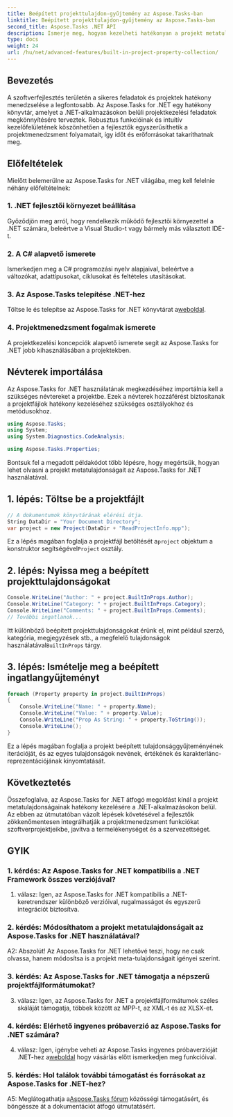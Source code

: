 ```yaml
---
title: Beépített projekttulajdon-gyűjtemény az Aspose.Tasks-ban
linktitle: Beépített projekttulajdon-gyűjtemény az Aspose.Tasks-ban
second_title: Aspose.Tasks .NET API
description: Ismerje meg, hogyan kezelheti hatékonyan a projekt metatulajdonságait .NET-alkalmazásokban az Aspose.Tasks segítségével. Könnyedén olvassa el, módosítsa és iterálja a tulajdonságokat.
type: docs
weight: 24
url: /hu/net/advanced-features/built-in-project-property-collection/
---
```

## Bevezetés

A szoftverfejlesztés területén a sikeres feladatok és projektek hatékony menedzselése a legfontosabb. Az Aspose.Tasks for .NET egy hatékony könyvtár, amelyet a .NET-alkalmazásokon belüli projektkezelési feladatok megkönnyítésére terveztek. Robusztus funkcióinak és intuitív kezelőfelületének köszönhetően a fejlesztők egyszerűsíthetik a projektmenedzsment folyamatait, így időt és erőforrásokat takaríthatnak meg.

## Előfeltételek

Mielőtt belemerülne az Aspose.Tasks for .NET világába, meg kell felelnie néhány előfeltételnek:

### 1. .NET fejlesztői környezet beállítása

Győződjön meg arról, hogy rendelkezik működő fejlesztői környezettel a .NET számára, beleértve a Visual Studio-t vagy bármely más választott IDE-t.

### 2. A C# alapvető ismerete

Ismerkedjen meg a C# programozási nyelv alapjaival, beleértve a változókat, adattípusokat, ciklusokat és feltételes utasításokat.

### 3. Az Aspose.Tasks telepítése .NET-hez

Töltse le és telepítse az Aspose.Tasks for .NET könyvtárat a[weboldal](https://releases.aspose.com/tasks/net/).

### 4. Projektmenedzsment fogalmak ismerete

A projektkezelési koncepciók alapvető ismerete segít az Aspose.Tasks for .NET jobb kihasználásában a projektekben.

## Névterek importálása

Az Aspose.Tasks for .NET használatának megkezdéséhez importálnia kell a szükséges névtereket a projektbe. Ezek a névterek hozzáférést biztosítanak a projektfájlok hatékony kezeléséhez szükséges osztályokhoz és metódusokhoz.

```csharp
using Aspose.Tasks;
using System;
using System.Diagnostics.CodeAnalysis;

using Aspose.Tasks.Properties;

```

Bontsuk fel a megadott példakódot több lépésre, hogy megértsük, hogyan lehet olvasni a projekt metatulajdonságait az Aspose.Tasks for .NET használatával.

## 1. lépés: Töltse be a projektfájlt

```csharp
// A dokumentumok könyvtárának elérési útja.
String DataDir = "Your Document Directory";
var project = new Project(DataDir + "ReadProjectInfo.mpp");
```

 Ez a lépés magában foglalja a projektfájl betöltését a`project` objektum a konstruktor segítségével`Project` osztály.

## 2. lépés: Nyissa meg a beépített projekttulajdonságokat

```csharp
Console.WriteLine("Author: " + project.BuiltInProps.Author);
Console.WriteLine("Category: " + project.BuiltInProps.Category);
Console.WriteLine("Comments: " + project.BuiltInProps.Comments);
// További ingatlanok...
```

 Itt különböző beépített projekttulajdonságokat érünk el, mint például szerző, kategória, megjegyzések stb., a megfelelő tulajdonságok használatával`BuiltInProps` tárgy.

## 3. lépés: Ismételje meg a beépített ingatlangyűjteményt

```csharp
foreach (Property property in project.BuiltInProps)
{
    Console.WriteLine("Name: " + property.Name);
    Console.WriteLine("Value: " + property.Value);
    Console.WriteLine("Prop As String: " + property.ToString());
    Console.WriteLine();
}
```

Ez a lépés magában foglalja a projekt beépített tulajdonsággyűjteményének iterációját, és az egyes tulajdonságok nevének, értékének és karakterlánc-reprezentációjának kinyomtatását.

## Következtetés

Összefoglalva, az Aspose.Tasks for .NET átfogó megoldást kínál a projekt metatulajdonságainak hatékony kezelésére a .NET-alkalmazásokon belül. Az ebben az útmutatóban vázolt lépések követésével a fejlesztők zökkenőmentesen integrálhatják a projektmenedzsment funkciókat szoftverprojektjeikbe, javítva a termelékenységet és a szervezettséget.

## GYIK

### 1. kérdés: Az Aspose.Tasks for .NET kompatibilis a .NET Framework összes verziójával?

1. válasz: Igen, az Aspose.Tasks for .NET kompatibilis a .NET-keretrendszer különböző verzióival, rugalmasságot és egyszerű integrációt biztosítva.

### 2. kérdés: Módosíthatom a projekt metatulajdonságait az Aspose.Tasks for .NET használatával?

A2: Abszolút! Az Aspose.Tasks for .NET lehetővé teszi, hogy ne csak olvassa, hanem módosítsa is a projekt meta-tulajdonságait igényei szerint.

### 3. kérdés: Az Aspose.Tasks for .NET támogatja a népszerű projektfájlformátumokat?

3. válasz: Igen, az Aspose.Tasks for .NET a projektfájlformátumok széles skáláját támogatja, többek között az MPP-t, az XML-t és az XLSX-et.

### 4. kérdés: Elérhető ingyenes próbaverzió az Aspose.Tasks for .NET számára?

 4. válasz: Igen, igénybe veheti az Aspose.Tasks ingyenes próbaverzióját .NET-hez a[weboldal](https://releases.aspose.com/tasks/net/) hogy vásárlás előtt ismerkedjen meg funkcióival.

### 5. kérdés: Hol találok további támogatást és forrásokat az Aspose.Tasks for .NET-hez?

 A5: Meglátogathatja a[Aspose.Tasks fórum](https://forum.aspose.com/c/tasks/15) közösségi támogatásért, és böngéssze át a dokumentációt átfogó útmutatásért.
